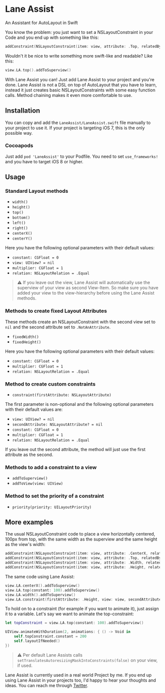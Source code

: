 # Lane Assist

An Assistant for AutoLayout in Swift

You know the problem: you just want to set a NSLayoutConstraint in your Code and you end up with something like this:

```swift
addConstraint(NSLayoutConstraint(item: view, attribute: .Top, relatedBy: .Equal, toItem: self, attribute: .Top, multiplier: 1, constant: 0))
```

Wouldn't it be nice to write something more swift-like and readable? Like this:

```swift
view.LA.top().addToSuperview()
```

With Lane Assist you can! Just add Lane Assist to your project and you're done. Lane Assist is not a DSL on top of AutoLayout that you have to learn, instead it just creates basic NSLayoutConstraints with some easy function calls. Method chaining makes it even more comfortable to use.

## Installation

You can copy and add the `LaneAssist/LaneAssist.swift` file manually to your project to use it. If your project is targeting iOS 7, this is the only possible way.

### Cocoapods

Just add `pod 'LaneAssist'` to your Podfile. You need to set `use_frameworks!` and you have to target iOS 8 or higher.

## Usage

### Standard Layout methods

* `width()`
* `height()`
* `top()`
* `bottom()`
* `left()`
* `right()`
* `centerX()`
* `centerY()`
 
Here you have the following optional parameters with their default values:

* `constant: CGFloat = 0`
* `view: UIView? = nil`
* `multiplier: CGFloat = 1`
* `relation: NSLayoutRelation = .Equal`
 
> ⚠️ If you leave out the view, Lane Assist will automatically use the superview of your view as second View-Item. So make sure you have added your view to the view-hierarchy before using the Lane Assist methods.

### Methods to create fixed Layout Attributes

These methods create an NSLayoutConstraint with the second view set to `nil` and the second attribute set to `.NotAnAttribute`.

* `fixedWidth()`
* `fixedHeight()`

Here you have the following optional parameters with their default values:

* `constant: CGFloat = 0`
* `multiplier: CGFloat = 1`
* `relation: NSLayoutRelation = .Equal`


### Method to create custom constraints

* `constraint(firstAttribute: NSLayoutAttribute)`

The first parameter is non-optional and the following optional parameters with their default values are:

* `view: UIView? = nil`
* `secondAttribute: NSLayoutAttribute? = nil`
* `constant: CGFloat = 0`
* `multiplier: CGFloat = 1`
* `relation: NSLayoutRelation = .Equal`

If you leave out the second attribute, the method will just use the first attribute as the second.

### Methods to add a constraint to a view

* `addToSuperview()`
* `addToView(view: UIView)`
 
### Method to set the priority of a constraint

* `priority(priority: UILayoutPriority)`

## More examples

The usual NSLayoutConstraint code to place a view horizontally centered, 100px from top, with the same width as the superview and the same height as the view's width:

```swift
addConstraint(NSLayoutConstraint(item: view, attribute: .CenterX, relatedBy: .Equal, toItem: self, attribute: .CenterX, multiplier: 1, constant: 0))
addConstraint(NSLayoutConstraint(item: view, attribute: .Top, relatedBy: .Equal, toItem: self, attribute: .Top, multiplier: 1, constant: 100))
addConstraint(NSLayoutConstraint(item: view, attribute: .Width, relatedBy: .Equal, toItem: self, attribute: .Width, multiplier: 1, constant: 0))
addConstraint(NSLayoutConstraint(item: view, attribute: .Height, relatedBy: .Equal, toItem: view, attribute: .Width, multiplier: 1, constant: 0))
```

The same code using Lane Assist:

```swift
view.LA.centerX().addToSuperview()
view.LA.top(constant: 100).addToSuperview()
view.LA.width().addToSuperview()
view.LA.constraint(firstAttribute: .Height, view: view, secondAttribute: .Width).addToSuperview()
```

To hold on to a constraint (for example if you want to animate it), just assign it to a variable. Let's say we want to animate the top-constraint:

```swift
let topConstraint = view.LA.top(constant: 100).addToSuperview()

UIView.animateWithDuration(2, animations: { () -> Void in
    self.topConstraint.constant = 200
    self.layoutIfNeeded()
})
```

> ⚠️ Per default Lane Assists calls `setTranslatesAutoresizingMaskIntoConstraints(false)` on your view, if used.

Lane Assist is currently used in a real world Project by me. If you end up using Lane Assist in your projects too, I'd happy to hear your thoughts and ideas. You can reach me through [Twitter](https://twitter.com/pixelkindcom).

